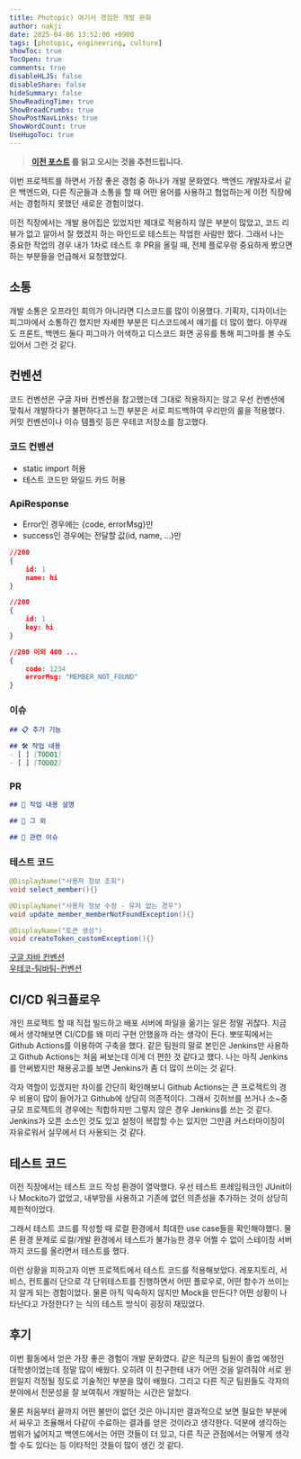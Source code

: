 ```yaml
---
title: Photopic) 여기서 경험한 개발 문화
author: nakji
date: 2025-04-06 13:52:00 +0900
tags: [photopic, engineering, culture]
showToc: true
TocOpen: true
comments: true
disableHLJS: false
disableShare: false
hideSummary: false
ShowReadingTime: true
ShowBreadCrumbs: true
ShowPostNavLinks: true
ShowWordCount: true
UseHugoToc: true
---
```

> **[이전 포스트](/posts/2025/photopic-aws-lambda) 를 읽고 오시는 것을 추천드립니다.**

이번 프로젝트를 하면서 가장 좋은 경험 중 하나가 개발 문화였다. 백엔드 개발자로서 같은 백엔드와, 다른 직군들과 소통을 할 때 어떤 용어를 사용하고 협업하는게 이전 직장에서는 경험하지 못했던 새로운 경험이었다.

이전 직장에서는 개발 용어집은 있었지만 제대로 적용하지 않은 부분이 많았고, 코드 리뷰가 없고 알아서 잘 했겠지 하는 마인드로 테스트는 작업한 사람만 했다. 그래서 나는 중요한 작업의 경우 내가 1차로 테스트 후 PR을 올릴 때, 전체 플로우랑 중요하게 봤으면 하는 부분들을 언급해서 요청했었다.

## **소통**
개발 소통은 오프라인 회의가 아니라면 디스코드를 많이 이용했다. 기획자, 디자이너는 피그마에서 소통하긴 했지만 자세한 부분은 디스코드에서 얘기를 더 많이 했다. 아무래도 프론트, 백엔드 둘다 피그마가 어색하고 디스코드 화면 공유를 통해 피그마를 볼 수도 있어서 그런 것 같다.

## **컨벤션**
코드 컨벤션은 구글 자바 컨벤션을 참고했는데 그대로 적용하지는 않고 우선 컨벤션에 맞춰서 개발하다가 불편하다고 느낀 부분은 서로 피드백하여 우리만의 룰을 적용했다. 커밋 컨벤션이나 이슈 템플릿 등은 우테코 저장소를 참고했다.

### **코드 컨벤션**
- static import 허용
- 테스트 코드만 와일드 카드 허용

### **ApiResponse**
- Error인 경우에는 {code, errorMsg}만
- success인 경우에는 전달할 값(id, name, …)만

```json
//200
{
    id: 1
    name: hi
}

//200
{
    id: 1
    key: hi
}

//200 이외 400 ...
{
    code: 1234
    errorMsg: "MEMBER_NOT_FOUND"
}
```



### **이슈**
```markdown
## 📋 추가 기능
    
## 🛠️ 작업 내용
- [ ] [TODO1]
- [ ] [TODO2]
```

### **PR**
```markdown
## 🚀 작업 내용 설명

## 📢 그 외

## 📌 관련 이슈
```

### **테스트 코드**
```java
@DisplayName("사용자 정보 조회")
void select_member(){}

@DisplayName("사용자 정보 수정 - 유저 없는 경우")
void update_member_memberNotFoundException(){}

@DisplayName("토큰 생성")
void createToken_customException(){}
```

[구글 자바 컨벤션](https://google.github.io/styleguide/javaguide.html)  
[우테코-팀바팀-컨벤션](https://github.com/woowacourse-teams/2023-team-by-team/wiki/공통-컨벤션-&-개발-진행방식)

## **CI/CD 워크플로우**
개인 프로젝트 할 때 직접 빌드하고 배포 서버에 파일을 옮기는 일은 정말 귀찮다. 지금에서 생각해보면 CI/CD를 왜 미리 구현 안했을까 라는 생각이 든다. 뽀또픽에서는 Github Actions를 이용하여 구축을 했다. 같은 팀원의 말로 본인은 Jenkins만 사용하고 Github Actions는 처음 써보는데 이게 더 편한 것 같다고 했다. 나는 아직 Jenkins를 안써봤지만 채용공고를 보면 Jenkins가 좀 더 많이 쓰이는 것 같다. 

각자 역할이 있겠지만 차이를 간단히 확인해보니 Github Actions는 큰 프로젝트의 경우 비용이 많이 들어가고 Github에 상당히 의존적이다. 그래서 깃허브를 쓰거나 소~중규모 프로젝트의 경우에는 적합하지만 그렇지 않은 경우 Jenkins를 쓰는 것 같다. Jenkins가 오픈 소스인 것도 있고 설정이 복잡할 수는 있지만 그만큼 커스터마이징이 자유로워서 실무에서 더 사용되는 것 같다.

## **테스트 코드**
이전 직장에서는 테스트 코드 작성 환경이 열악했다. 우선 테스트 프레임워크인 JUnit이나 Mockito가 없었고, 내부망을 사용하고 기존에 없던 의존성을 추가하는 것이 상당히 제한적이었다.

그래서 테스트 코드를 작성할 때 로컬 환경에서 최대한 use case들을 확인해야했다. 물론 환경 문제로 로컬/개발 환경에서 테스트가 불가능한 경우 어쩔 수 없이 스테이징 서버까지 코드를 올리면서 테스트를 했다.

이런 상황을 피하고자 이번 프로젝트에서 테스트 코드를 적용해보았다. 레포지토리, 서비스, 컨트롤러 단으로 각 단위테스트를 진행하면서 어떤 플로우로, 어떤 함수가 쓰이는지 알게 되는 경험이었다. 물론 아직 익숙하지 않지만 Mock을 만든다? 어떤 상황이 나타난다고 가정한다? 는 식의 테스트 방식이 굉장히 재밌었다.

## **후기**
이번 활동에서 얻은 가장 좋은 경험이 개발 문화였다. 같은 직군의 팀원이 졸업 예정인 대학생이었는데 정말 많이 배웠다. 오히려 이 친구한테 내가 어떤 것을 알려줘야 서로 윈윈일지 걱정될 정도로 기술적인 부분을 많이 배웠다. 그리고 다른 직군 팀원들도 각자의 분야에서 전문성을 잘 보여줘서 개발하는 시간은 알찼다.

물론 처음부터 끝까지 어떤 불만이 없던 것은 아니지만 결과적으로 보면 필요한 부분에서 싸우고 조율해서 다같이 수료하는 결과를 얻은 것이라고 생각한다. 덕분에 생각하는 범위가 넓어지고 백엔드에서는 어떤 것들이 더 있고, 다른 직군 관점에서는 어떻게 생각할 수도 있다는 등 이타적인 것들이 많이 생긴 것 같다.